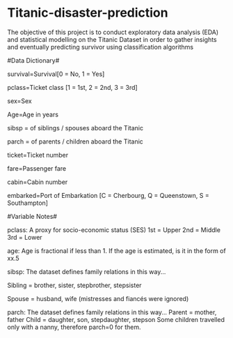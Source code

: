 # Titanic-disaster-prediction
The objective of this project is to conduct exploratory data analysis (EDA) and statistical modelling on the Titanic Dataset in order to gather insights and eventually predicting survivor using classification algorithms 


#Data Dictionary#

survival=Survival[0 = No, 1 = Yes]

pclass=Ticket class	[1 = 1st, 2 = 2nd, 3 = 3rd]

sex=Sex	

Age=Age in years	

sibsp	= of siblings / spouses aboard the Titanic	

parch	= of parents / children aboard the Titanic	

ticket=Ticket number	

fare=Passenger fare	

cabin=Cabin number	

embarked=Port of Embarkation	[C = Cherbourg, Q = Queenstown, S = Southampton]


#Variable Notes#

pclass: A proxy for socio-economic status (SES)
1st = Upper
2nd = Middle
3rd = Lower

age: Age is fractional if less than 1. If the age is estimated, is it in the form of xx.5

sibsp: The dataset defines family relations in this way...

Sibling = brother, sister, stepbrother, stepsister

Spouse = husband, wife (mistresses and fiancés were ignored)

parch: The dataset defines family relations in this way...
Parent = mother, father
Child = daughter, son, stepdaughter, stepson
Some children travelled only with a nanny, therefore parch=0 for them.
